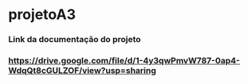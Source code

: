# projetoA3

### Link da documentação do projeto
### https://drive.google.com/file/d/1-4y3qwPmvW787-0ap4-WdqQt8cGULZOF/view?usp=sharing
